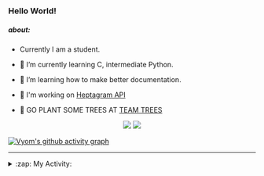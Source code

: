 ### Hello World!

##### about:
- Currently I am a student.
- 🌱 I’m currently learning C, intermediate Python.
- 🌱 I’m learning how to make better documentation.
- 🌱 I'm working on [Heptagram API](https://github.com/Heptagram-Bot/api)

- 🌱 GO PLANT SOME TREES AT [TEAM TREES](https://teamtrees.org/)

<p align="center">
  <a href="https://twitter.com/Vyvy_viM"><img target="_blank" src="https://img.shields.io/badge/twitter%20@Vyvy_viM-0D95E8?style=for-the-badge&logo=twitter&logoColor=white"/></a> 
  <a href="https://vyvy-vi.github.io/portfolio"><img target="_blank" src="https://img.shields.io/badge/-I_love_open_source-green?style=for-the-badge&logo=github&logoColor=black"/></a> 
</p>

[![Vyom's github activity graph](https://activity-graph.herokuapp.com/graph?username=Vyvy-vi)](https://github.com/ashutosh00710/github-readme-activity-graph)

---
<details>
  <summary>:zap: My Activity:</summary>
  
<!--START_SECTION:waka-->
**I'm a Night 🦉** 

```text
🌞 Morning    38 commits     █░░░░░░░░░░░░░░░░░░░░░░░░   6.21% 
🌆 Daytime    132 commits    █████░░░░░░░░░░░░░░░░░░░░   21.57% 
🌃 Evening    222 commits    █████████░░░░░░░░░░░░░░░░   36.27% 
🌙 Night      220 commits    █████████░░░░░░░░░░░░░░░░   35.95%

```
📅 **I'm Most Productive on Sunday** 

```text
Monday       63 commits     ██░░░░░░░░░░░░░░░░░░░░░░░   10.29% 
Tuesday      83 commits     ███░░░░░░░░░░░░░░░░░░░░░░   13.56% 
Wednesday    85 commits     ███░░░░░░░░░░░░░░░░░░░░░░   13.89% 
Thursday     76 commits     ███░░░░░░░░░░░░░░░░░░░░░░   12.42% 
Friday       53 commits     ██░░░░░░░░░░░░░░░░░░░░░░░   8.66% 
Saturday     91 commits     ███░░░░░░░░░░░░░░░░░░░░░░   14.87% 
Sunday       161 commits    ██████░░░░░░░░░░░░░░░░░░░   26.31%

```


📊 **This Week I Spent My Time On** 

```text
🔥 Editors: 
Vim                      9 hrs 18 mins       █████████████████████████   100.0%

🐱‍💻 Projects: 
api                      3 hrs 44 mins       ██████████░░░░░░░░░░░░░░░   40.15% 
TEC-welcome-bot          2 hrs 8 mins        █████░░░░░░░░░░░░░░░░░░░░   23.0% 
appwrite-community       1 hr 37 mins        ████░░░░░░░░░░░░░░░░░░░░░   17.48% 
Call-Reminders-template  33 mins             █░░░░░░░░░░░░░░░░░░░░░░░░   6.04% 
TEC-Discord-Automation   25 mins             █░░░░░░░░░░░░░░░░░░░░░░░░   4.49%

```


 Last Updated on 08/10/2021
<!--END_SECTION:waka-->
</details>
